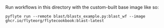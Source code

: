 Run workflows in this directory with the custom-built base image like so:

```shell
pyflyte run --remote blast/blastx_example.py:blast_wf --image  ghcr.io/flyteorg/flytecookbook:blast-latest
```